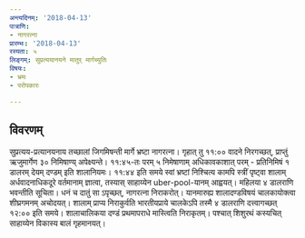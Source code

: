 ```yaml
---
अन्त्यदिनम्: '2018-04-13'
पात्राणि:
- नागरत्ना
प्रारम्भः: '2018-04-13'
रस्यता: ५
लिङ्गम्: सुप्रत्ययानयने मातुर् मार्गच्युतिः
विषयः:
- भ्रमः
- परोपकारः

---
```


## विवरणम्
सुप्रत्यय-प्रत्यानयनाय तच्छालां जिगमिषन्ती मार्गे भ्रष्टा नागरत्ना। गृहात् तु ११:०० वादने निरगच्छत्, प्राप्तुं ऋजुमार्गेण ३० निमिषाण्य् अपेक्ष्यन्ते। ११:४५-तः परम् ५ निमेषाणाम् अधिकावकाशात् परम् - प्रतिनिमिषं १ डालरम् देयम् दण्डम् इति शालानियमः। ११:४४ इति समये स्वां भ्रष्टां निश्चित्य कामपि स्त्रीं पृष्ट्वा शालाम् अर्धवादनाधिकदूरे वर्तमानाम् ज्ञात्वा, तस्यास् साहाय्येन uber-pool-यानम् आह्वयत्। महिलया ४ डालराणि भवन्तीति सूचिता। धनं च दातुं सा ऽपृच्छत्, नागरत्ना निराकरोत्। यानमारुह्य शालादण्डविषयं चालकायोक्त्वा शीघ्रगमनम् अचोदयत्। शालाम् प्राप्य निराकुर्वति भारतीयप्राये चालकेऽपि तस्मै ४ डालराणि दत्त्वागच्छत् १२:०० इति समये। शालाचालिकया दण्डं प्रथमापराधे मास्त्विति निराकृतम्। पश्चात् शिशुरथं कस्यचित् साहाय्येन विकास्य बालं गृहमानयत्।

